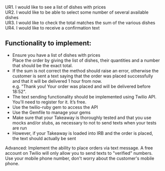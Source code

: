 UR1. I would like to see a list of dishes with prices <br />
UR2. I would like to be able to select some number of several available dishes <br />
UR3. I would like to check the total matches the sum of the various dishes <br />
UR4. I would like to receive a confirmation text <br />

Functionality to implement:
-------------------------
* Ensure you have a list of dishes with prices <br />
Place the order by giving the list of dishes, their quantities and a number that should be the exact total. <br />
* If the sum is not correct the method should raise an error, otherwise the customer is sent a text saying that the order was placed successfully and that it will be delivered 1 hour from now. <br />
e.g. "Thank you! Your order was placed and will be delivered before 18:52". <br />
* The text sending functionality should be implemented using Twilio API. You'll need to register for it. It’s free. <br />
* Use the twilio-ruby gem to access the API <br />
* Use the Gemfile to manage your gems <br />
* Make sure that your Takeaway is thoroughly tested and that you use mocks and/or stubs, as necessary to not to send texts when your tests are run <br />
* However, if your Takeaway is loaded into IRB and the order is placed, the text should actually be sent <br />


Advanced:  Implement the ability to place orders via text message.  A free account on Twilio will only allow you to send texts to "verified" numbers. Use your mobile phone number, don't worry about the customer's mobile phone.

